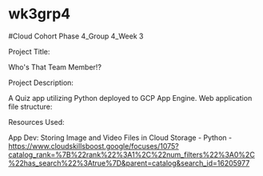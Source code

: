 # wk3grp4
#Cloud Cohort Phase 4_Group 4_Week 3

Project Title:

Who's That Team Member!?

Project Description:

A Quiz app utilizing Python deployed to GCP App Engine. 
Web application file structure:

Resources Used:

App Dev: Storing Image and Video Files in Cloud Storage - Python - https://www.cloudskillsboost.google/focuses/1075?catalog_rank=%7B%22rank%22%3A1%2C%22num_filters%22%3A0%2C%22has_search%22%3Atrue%7D&parent=catalog&search_id=16205977

